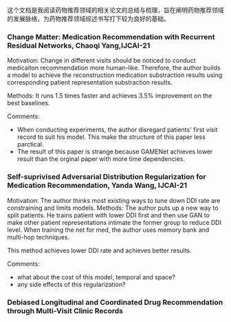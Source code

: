这个文档是我阅读药物推荐领域的相关论文的总结与梳理，旨在阐明药物推荐领域的发展脉络，为药物推荐领域综述书写打下较为良好的基础。

### Change Matter: Medication Recommendation with Recurrent Residual Networks, Chaoqi Yang,IJCAI-21

Motivation:
Change in different visits should be noticed to conduct medicaiton recommendation more human-like. Therefore, the author builds a model to achieve the reconstruction medication substraction results using 
corresponding patient representation substraction results.

Methods:
It runs 1.5 times faster and achieves 3.5% improvement on the best baselines.

Comments:
- When conducting experiments, the author disregard patients' first visit record to suit his model. This make the structure of this paper less parctical.
- The result of this paper is strange because GAMENet achieves lower result than the orginal paper with more time dependencies.



### Self-suprivised Adversarial Distribution Regularization for Medication Recommendation, Yanda Wang, IJCAI-21

Motivation:
The author thinks most existing ways to tune down DDI rate are constraining and limits models.
Methods:
The author puts up a new way to split patients. He trains patient with lower DDI first and then use GAN to make other patient representations intimate the former group to reduce DDI level. When training the net for med, the author uses memory bank and multi-hop techniques.

This method achieves lower DDI rate and achieves better results.

Comments:
- what about the cost of this model, temporal and space?
- any side effects of this regularization?

### Debiased Longitudinal and Coordinated Drug Recommendation through Multi-Visit Clinic Records
